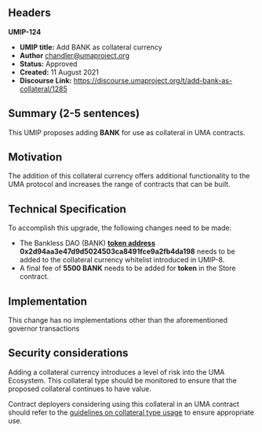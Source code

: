 ## Headers

**UMIP-124**

-   **UMIP title:** Add BANK as collateral currency 
-   **Author**  chandler@umaproject.org 
-   **Status:** Approved
-   **Created:**  11 August 2021
-   **Discourse Link:** https://discourse.umaproject.org/t/add-bank-as-collateral/1285

## Summary (2-5 sentences)

This UMIP proposes adding **BANK** for use as collateral in UMA contracts.

## Motivation

The addition of this collateral currency offers additional functionality to the UMA protocol and increases the range of contracts that can be built.

## Technical Specification

To accomplish this upgrade, the following changes need to be made:

-   The Bankless DAO (BANK) **[token address](https://etherscan.io/address/0x2d94aa3e47d9d5024503ca8491fce9a2fb4da198) 0x2d94aa3e47d9d5024503ca8491fce9a2fb4da198** needs to be added to the collateral currency whitelist introduced in UMIP-8.
-   A final fee of **5500 BANK** needs to be added for **token** in the Store contract.

## Implementation


This change has no implementations other than the aforementioned governor transactions

## Security considerations

Adding a collateral currency introduces a level of risk into the UMA Ecosystem.  This collateral type should be monitored to ensure that the proposed collateral continues to have value.

Contract deployers considering using this collateral in an UMA contract should refer to the [guidelines on collateral type usage](https://docs.umaproject.org/uma-tokenholders/guidence-on-collateral-currency-addition) to ensure appropriate use.


